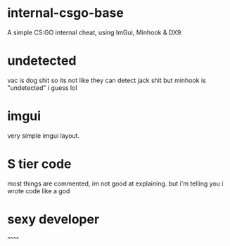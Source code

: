 # internal-csgo-base
A simple CS:GO internal cheat, using ImGui, Minhook &amp; DX9.

# undetected
vac is dog shit so its not like they can detect jack shit but minhook is "undetected" i guess lol

# imgui
very simple imgui layout.

# S tier code
most things are commented, im not good at explaining. but i'm telling you i wrote code like a god

# sexy developer
^^^^
